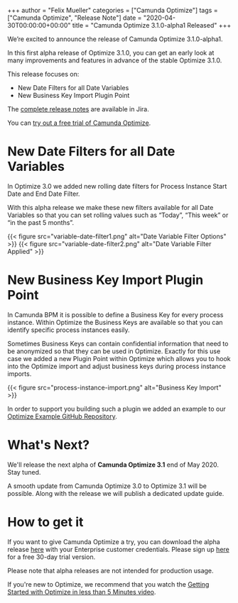 +++
author = "Felix Mueller"
categories = ["Camunda Optimize"]
tags = ["Camunda Optimize", "Release Note"]
date = "2020-04-30T00:00:00+00:00"
title = "Camunda Optimize 3.1.0-alpha1 Released"
+++

We’re excited to announce the release of Camunda Optimize 3.1.0-alpha1.

In this first alpha release of Optimize 3.1.0, you can get an early look at many improvements and features in advance of the stable Optimize 3.1.0.

This release focuses on:

* New Date Filters for all Date Variables
* New Business Key Import Plugin Point

The [complete release notes](https://jira.camunda.com/secure/ReleaseNote.jspa?projectId=10730&version=16012) are available in Jira.

<!--more-->

You can [try out a free trial of Camunda Optimize](#how-to-get-it).

# New Date Filters for all Date Variables

In Optimize 3.0 we added new rolling date filters for Process Instance Start Date and End Date Filter.

With this alpha release we make these new filters available for all Date Variables so that you can set rolling values such as “Today”, “This week” or “in the past 5 months”.

{{< figure src="variable-date-filter1.png" alt="Date Variable Filter Options" >}}
{{< figure src="variable-date-filter2.png" alt="Date Variable Filter Applied" >}}

# New Business Key Import Plugin Point

In Camunda BPM it is possible to define a Business Key for every process instance. Within Optimize the Business Keys are available so that you can identify specific process instances easily.

Sometimes Business Keys can contain confidential information that need to be anonymized so that they can be used in Optimize.
Exactly for this use case we added a new Plugin Point within Optimize which allows you to hook into the Optimize import and adjust business keys during process instance imports.

{{< figure src="process-instance-import.png" alt="Business Key Import" >}}

In order to support you building such a plugin we added an example to our [Optimize Example GitHub Repository](https://github.com/camunda/camunda-optimize-examples/tree/master/businesskey-import-plugin/).

# What's Next?

We'll release the next alpha of **Camunda Optimize 3.1** end of May 2020. Stay tuned.

A smooth update from Camunda Optimize 3.0 to Optimize 3.1 will be possible. Along with the release we will publish a dedicated update guide.

# How to get it

If you want to give Camunda Optimize a try, you can download the alpha release [here](https://docs.camunda.org/enterprise/download/#camunda-optimize) with your Enterprise customer credentials. Please sign up [here](https://camunda.com/download/enterprise/) for a free 30-day trial version.

Please note that alpha releases are not intended for production usage.

If you're new to Optimize, we recommend that you watch the [Getting Started with Optimize in less than 5 Minutes video](https://camunda.com/learn/videos/getting-started-optimize/).
